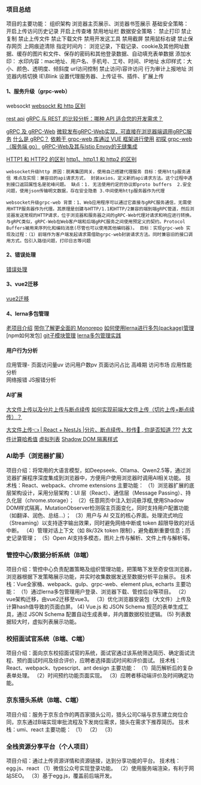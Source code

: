 ### 项目总结
项目的主要功能：
  组织架构
  浏览器主页展示、浏览器书签展示
  基础安全策略： 
     开启上传访问历史记录
     开启上传查堵
     禁用地址栏
  数据安全策略：
     禁止打印
     禁止复制
     禁止上传文件
     禁止下载文件
     禁用开发这工具
     禁用截屏
     禁用鼠标右键
     禁止保存网页
  上网痕迹清除
     指定时间内： 浏览记录，下载记录、cookie及其他网址数据、缓存的图片和文件、保存的密码和其他登录数据、自动填充表单数据
  添加水印：
      水印内容：mac地址、用户名、手机号、工号、时间、IP地址
      水印样式：大小、颜色、透明度、倾斜度
  url访问控制
      禁止访问\容许访问
  行为审计上报地址
  浏览器内核切换
      IE\Blink
  设置代理服务器、上传证书、插件、扩展上传
     
#### 1、服务升级（grpc-web）
websockt
[websockt 和 http 区别](http://www.360doc.com/content/23/0815/22/19586419_1092642587.shtml)

[rest api](https://segmentfault.com/a/1190000040811858)
[gRPC 与 REST 的比较分析：哪种 API 适合您的开发需求？](https://developer.aliyun.com/article/1569137)

[gRPC 及 gRPC-Web](https://blog.csdn.net/Papaya_shun/article/details/108279534?utm_medium=distribute.pc_relevant.none-task-blog-2~default~baidujs_baidulandingword~default-1-108279534-blog-131574847.235^v43^pc_blog_bottom_relevance_base9&spm=1001.2101.3001.4242.2&utm_relevant_index=4)
[微软发布gRPC-Web实现，可直接在浏览器端调用gRPC服务](https://cloud.tencent.com/developer/news/656308)
[什么是 gRPC？](https://info.support.huawei.com/info-finder/encyclopedia/zh/gRPC.html)
[依赖于 grpc-web 库通过 VUE 框架进行使用](https://www.jianshu.com/p/f6f70640522c)
[初探 grpc-web（服务端 go）](https://blog.csdn.net/qq_43437334/article/details/114502010)
[gRPC-Web及其与Istio Envoy的无缝集成](https://blog.csdn.net/luo15242208310/article/details/122840368)

[HTTP1 和 HTTP2 的区别](https://blog.csdn.net/weixin_40300870/article/details/127305593)
[http1、http1.1 和 http2 的区别](https://www.jianshu.com/p/b6a7632db8bb)

``
websocket升级http
原因：脱离集团网关，使用自己搭建代理服务
目标：使用http服务通信
难点及实现：兼容旧的api请求方式， 封装axios，定义新的api请求方法。这个过程中遇到接口返回属性名是驼峰问题。
缺点：1. 无法使用约定的协议即proto buffers  2.安全问题，使用json传输明文数据，存在安全隐患 3.中间使用http服务器作为代理
``

``
websocket升级grpc-web
背景：1、Web应用程序可以通过它直接与gRPC服务通信，无需使用HTTP服务器作为代理。其原理是创建与HTTP/1.1和HTTP/2兼容的端到端gRPC管道，然后浏览器发送常规的HTTP请求，位于浏览器和服务器之间的gRPC-Web代理对请求和响应进行转换。与gRPC类似，gRPC-Web在Web客户端和后端gRPC服务之间使用预定义的契约。Protocol Buffers被用来序列化和编码消息(尽管也可以使用其他编码器)。
目标：实现grpc-web
实现及过程：（1）前端作为客户端发起请求需借助grpc-web封装请求方法。同时兼容旧的接口调用方式。包引入路径问题，打印日志等问题
``



#### 2、错误处理
[错误处理](https://cbb.rd.qianxin-inc.cn/api-workspace/error-handler-doc/)


#### 3、vue2迁移
[vue2迁移](https://v3-migration.vuejs.org/zh/breaking-changes/transition-as-root.html)

#### 4、lerna多包管理
[老项目介绍](https://yundocs.qianxin-inc.cn/weboffice/l/cew1Za7FQSmi?timestamp=1712472298688)
[带你了解更全面的 Monorepo](https://article.juejin.cn/post/7215886869199896637)
[如何使用lerna进行多包(package)管理](https://juejin.cn/post/7054440842622140424#heading-8)
[npm如何发包]
[git子模块管理](https://git-scm.com/book/zh/v2/Git-%E5%B7%A5%E5%85%B7-%E5%AD%90%E6%A8%A1%E5%9D%97)
[lerna多包管理实践](https://juejin.cn/post/6844904194999058440)


#### 用户行为分析
应用管理- 页面访问量uv  访问用户数pv   页面访问占比 高峰期  访问市场
应用性能分析  
网络报错
JS报错分析

#### AI扩展
[大文件上传以及分片上传与断点续传](https://blog.csdn.net/qq_35732986/article/details/143715511)
[如何实现前端大文件上传（切片上传+断点续传）？](https://juejin.cn/post/7493065544183414819#heading-6)


[大文件上传👈 | React + NestJs |分片、断点续传、秒传🚀 , 你是否知道 ???](https://juejin.cn/post/7467232164900438070)
[大文件计算哈希值]()
[虚拟列表]()
[Shadow DOM 隔离样式]()


### AI助手（浏览器扩展）
项目介绍：将常用的大语言模型，如Deepseek、Ollama、Qwen2.5等，通过浏览器扩展程序深度集成到浏览器中，方便用户使用浏览器时调用AI相关功能。
技术栈：React、webpack、chrome extensions
主要功能：
（1）浏览器扩展的底层架构设计，采用分层架构：UI 层（React）、通信层（Message Passing）、持久化层（chrome.storage）；
（2）任意网页中注入划词悬浮框,使用Shadow DOM样式隔离，MutationObserver检测宿主页面变化，同时支持用户配置功能（如翻译、润色、总结...）；
（3）用户与 AI 交互的核心界面。处理流式响应（Streaming）以支持逐字输出效果，同时避免网络中断或 token 超限导致的对话中断。
（4）管理对话上下文（如 8k/32k token 限制），避免截断重要信息；历史记录管理；
（5）Open AI支持多模态，图片上传与解析、文件上传与解析等。



### 管控中心/数据分析系统（B端）
项目介绍：管控中心负责配置策略及组织管理功能，把策略下发至奇安信浏览器，浏览器根据下发策略展示功能，并实时收集数据发送至数据分析平台展示。
技术栈：Vue全家桶、webpack、gulp、grpc-web、element plus, echarts
主要功能：
（1）通过lerna多包管理用户登录、浏览器下载、管控后台等项目。
（2）vue架构迁移，由vue2迁移至vue3。
（3）优化浏览器安装包（大文件）上传及计算hash值导致的页面白屏。
 (4) Vue.js 和 JSON Schema 规范的表单生成工具，通过 JSON Schema 配置自动生成表单，并内置数据校验逻辑。
 (5) 列表数据较大时，虚拟列表展示功能。



### 校招面试官系统（B端、C端）
项目介绍：面向京东校招面试官的系统，面试官通过该系统筛选简历、确定面试流程、预约面试时间及综合评价，应聘者选择面试时间和评价面试。
技术栈：React、webpack、typescript、ant design
主要功能：
（1）简历解析后的复杂表单处理。
（2）时间预约功能页面实现。
（3）应聘者移动端评价及时间确定功能。

### 京东猎头系统（B端、C端）
项目介绍：服务于京东合作的两百家猎头公司，猎头公司C端与京东建立岗位合同，京东通过B端实现审批流程及下发岗位需求，猎头在需求下推荐简历。
技术栈：umi、react
主要功能：
（1）
（2）
（3）

### 全栈资源分享平台（个人项目）
项目介绍：通过上传资源详情和资源链接，达到分享功能的平台。
技术栈：egg.js、react
（1）微信公众号实现登录功能。
（2）使用服务端渲染，有利于网站SEO。
（3）基于egg.js，覆盖前后端开发。

